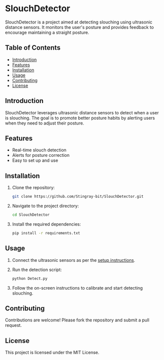 
# SlouchDetector

SlouchDetector is a project aimed at detecting slouching using ultrasonic distance sensors. It monitors the user's posture and provides feedback to encourage maintaining a straight posture.

## Table of Contents
- [Introduction](#introduction)
- [Features](#features)
- [Installation](#installation)
- [Usage](#usage)
- [Contributing](#contributing)
- [License](#license)

## Introduction

SlouchDetector leverages ultrasonic distance sensors to detect when a user is slouching. The goal is to promote better posture habits by alerting users when they need to adjust their posture.

## Features

- Real-time slouch detection
- Alerts for posture correction
- Easy to set up and use

## Installation

1. Clone the repository:
   ```bash
   git clone https://github.com/Stingray-bit/SlouchDetector.git
   ```
2. Navigate to the project directory:
   ```bash
   cd SlouchDetector
   ```
3. Install the required dependencies:
   ```bash
   pip install -r requirements.txt
   ```

## Usage

1. Connect the ultrasonic sensors as per the [setup instructions](https://github.com/Stingray-bit/SlouchDetector/blob/main/sensor_placement.png).

2. Run the detection script:
   ```bash
   python Detect.py
   ```
3. Follow the on-screen instructions to calibrate and start detecting slouching.

## Contributing

Contributions are welcome! Please fork the repository and submit a pull request.

## License

This project is licensed under the MIT License.
